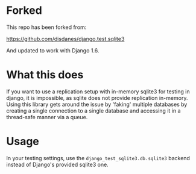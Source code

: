 # Forked

This repo has been forked from:

https://github.com/disdanes/django.test.sqlite3

And updated to work with Django 1.6.

# What this does

If you want to use a replication setup with in-memory sqlite3 for testing in django, it is impossible, as sqlite does not provide replication in-memory. Using this library gets around the issue by 'faking' multiple databases by creating a single connection to a single database and accessing it in a thread-safe manner via a queue.

# Usage

In your testing settings, use the `django_test_sqlite3.db.sqlite3` backend instead of Django's provided sqlite3 one.
